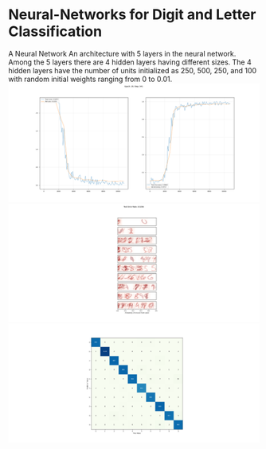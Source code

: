 # Neural-Networks for Digit and Letter Classification
A Neural Network An architecture with 5 layers in the neural network. Among the 5 layers there are 4 hidden layers having different sizes. The 4 hidden layers have the number of units initialized as 250, 500, 250, and 100 with random initial weights ranging from 0 to 0.01.
![alt text](https://github.com/Kalpit-Vadnerkar/Neural-Networks/blob/main/Figure_1.png?raw=true)
![alt text](https://github.com/Kalpit-Vadnerkar/Neural-Networks/blob/main/Figure_2.png?raw=true)
![alt text](https://github.com/Kalpit-Vadnerkar/Neural-Networks/blob/main/Figure_3.png?raw=true)
